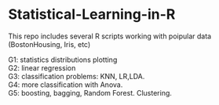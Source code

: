 # Statistical-Learning-in-R  

This repo includes several R scripts working with poipular data (BostonHousing, Iris, etc)  
  
G1: statistics distributions plotting  
G2: linear regression  
G3: classification problems: KNN, LR,LDA.  
G4: more classification with Anova.  
G5: boosting, bagging, Random Forest. Clustering.  


